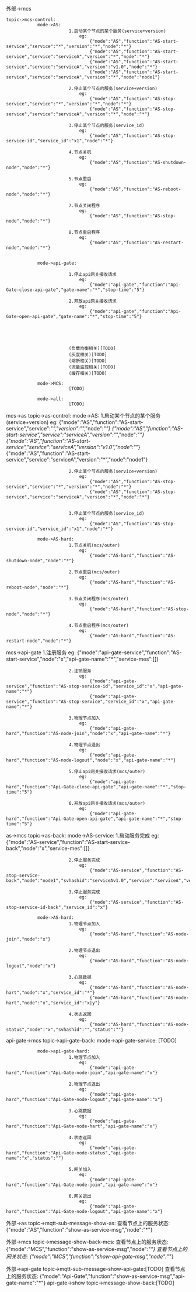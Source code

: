 外部->mcs
	
	topic->mcs-control:
				mode->AS:
							1.启动某个节点的某个服务(service+version)
								eg:
									{"mode":"AS","function":"AS-start-service","service":"*","version":"*","node":"*"}
									{"mode":"AS","function":"AS-start-service","service":"serviceA","version":"*","node":"*"}
									{"mode":"AS","function":"AS-start-service","service":"serviceA","version":"v1.0","node":"*"}
									{"mode":"AS","function":"AS-start-service","service":"serviceA","version":"*","node":"node1"}

							2.停止某个节点的服务(service+version)
								eg:
									{"mode":"AS","function":"AS-stop-service","service":"*","version":"*","node":"*"}
									{"mode":"AS","function":"AS-stop-service","service":"serviceA","version":"*","node":"*"}

							3.停止某个节点的服务(service_id)
								eg:
									{"mode":"AS","function":"AS-stop-service-id","service_id":"x1","node":"*"}

							4.节点关机
								eg:
									{"mode":"AS","function":"AS-shutdown-node","node":"*"}

							5.节点重启
								eg:
									{"mode":"AS","function":"AS-reboot-node","node":"*"}

							7.节点关闭程序
								eg:
									{"mode":"AS","function":"AS-stop-node","node":"*"}

							8.节点重启程序
								eg:
									{"mode":"AS","function":"AS-restart-node","node":"*"}


				mode->api-gate:

							1.停止api网关接收请求
								eg:
									{"mode":"api-gate","function":"Api-Gate-close-api-gate","gate-name":"*","stop-time":"5"}

							2.开放api网关接收请求
								eg:
									{"mode":"api-gate","function":"Api-Gate-open-api-gate","gate-name":"*","stop-time":"5"}


							


							(负载均衡相关)[TODO]
							(灰度相关)[TODO]
							(熔断相关)[TODO]
							(流量监控相关)[TODO]
							(缓存相关)[TODO]

				mode->MCS:
							[TODO]

				mode->all:
							[TODO]





mcs->as
	topic->as-control:
				mode->AS:
							1.启动某个节点的某个服务(service+version)
								eg:
									{"mode":"AS","function":"AS-start-service","service":"*","version":"*","node":"*"}
									{"mode":"AS","function":"AS-start-service","service":"serviceA","version":"*","node":"*"}
									{"mode":"AS","function":"AS-start-service","service":"serviceA","version":"v1.0","node":"*"}
									{"mode":"AS","function":"AS-start-service","service":"serviceA","version":"*","node":"node1"}

							2.停止某个节点的服务(service+version)
								eg:
									{"mode":"AS","function":"AS-stop-service","service":"*","version":"*","node":"*"}
									{"mode":"AS","function":"AS-stop-service","service":"serviceA","version":"*","node":"*"}


							3.停止某个节点的服务(service_id)
								eg:
									{"mode":"AS","function":"AS-stop-service-id","service_id":"x1","node":"*"}

				mode->AS-hard:
							1.节点关机(mcs/outer)
								eg:
									{"mode":"AS-hard","function":"AS-shutdown-node","node":"*"}

							2.节点重启(mcs/outer)
								eg:
									{"mode":"AS-hard","function":"AS-reboot-node","node":"*"}

							3.节点关闭程序(mcs/outer)
								eg:
									{"mode":"AS-hard","function":"AS-stop-node","node":"*"}

							4.节点重启程序(mcs/outer)
								eg:
									{"mode":"AS-hard","function":"AS-restart-node","node":"*"}




mcs->api-gate
							1.注册服务
								eg:
									{"mode":"api-gate-service","function":"AS-start-service","node":"x","api-gate-name":"*","service-mes":[]}
							
							2.注销服务
								eg:
									{"mode":"api-gate-service","function":"AS-stop-service-id","service_id":"x","api-gate-name":"*"}
									{"mode":"api-gate-service","function":"AS-stop-service","service_id":"x","api-gate-name":"*"}

							3.物理节点加入
								eg:
									{"mode":"api-gate-hard","function":"AS-node-join","node":"x","api-gate-name":"*"}

							4.物理节点退出
								eg:
									{"mode":"api-gate-hard","function":"AS-node-logout","node":"x","api-gate-name":"*"}

							5.停止api网关接收请求(mcs/outer)
								eg:
									{"mode":"api-gate-hard","function":"Api-Gate-close-api-gate","api-gate-name":"*","stop-time":"5"}

							6.开放api网关接收请求(mcs/outer)
								eg:
									{"mode":"api-gate-hard","function":"Api-Gate-open-api-gate","api-gate-name":"*","stop-time":"5"}



as->mcs
	topic->as-back:
				mode->AS-service:
							1.启动服务完成
								eg:
									{"mode":"AS-service","function":"AS-start-service-back","node":"x","service-mes":[]}

							2.停止服务完成
								eg:
									{"mode":"AS-service","function":"AS-stop-service-back","node":"node1","svhashid":"serviceAv1.0","service":"serviceA","version":"v1.0"}

							3.停止服务完成
								eg:
									{"mode":"AS-service","function":"AS-stop-service-id-back","service_id":"x"}

				mode->AS-hard:
							1.物理节点加入
								eg:
									{"mode":"AS-hard","function":"AS-node-join","node":"x"}

							2.物理节点退出
								eg:
									{"mode":"AS-hard","function":"AS-node-logout","node":"x"}

							3.心跳数据
								eg:
									{"mode":"AS-hard","function":"AS-node-hart","node":"x","service_id":"*"}
									{"mode":"AS-hard","function":"AS-node-hart","node":"x","service_id":"x|y"}

							4.状态返回
								eg:
									{"mode":"AS-hard","function":"AS-node-status","node":"x","svhashid":"","status":""}

api-gate->mcs
	topic->api-gate-back:
				mode->api-gate-service:
							[TODO]

				mode->api-gate-hard:
							1.物理节点加入
								eg:
									{"mode":"api-gate-hard","function":"Api-Gate-node-join","api-gate-name":"x"}

							2.物理节点退出
								eg:
									{"mode":"api-gate-hard","function":"Api-Gate-node-logout","api-gate-name":"x"}

							3.心跳数据
								eg:
									{"mode":"api-gate-hard","function":"Api-Gate-node-hart","api-gate-name":"x"}

							4.状态返回
								eg:
									{"mode":"api-gate-hard","function":"Api-Gate-node-status","api-gate-name":"x","status":""}

							5.网关加入
								eg:
									{"mode":"api-gate-hard","function":"Api-Gate-node-join","api-gate-name":"x"}

							6.网关退出
								eg:
									{"mode":"api-gate-hard","function":"Api-Gate-node-logout","api-gate-name":"x"}





外部->as
	topic->mqtt-sub-message-show-as:
		查看节点上的服务状态:
		{"mode":"AS","function":"show-as-service-msg","node":"*"}

外部->mcs
	topic->message-show-back-mcs:
		查看节点上的服务状态:
		{"mode":"MCS","function":"show-as-service-msg","node":"*"}
		查看节点上的网关状态:
		{"mode":"MCS","function":"show-api-gate-msg","node":"*"}


外部->api-gate
	topic->mqtt-sub-message-show-api-gate:[TODO]
		查看节点上的服务状态:
		{"mode":"Api-Gate","function":"show-as-service-msg","api-gate-name":"*"}
api-gate->show
	topic->message-show-back:[TODO]

